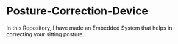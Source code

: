 # Posture-Correction-Device
In this Repository, I have made an Embedded System that helps in correcting your sitting posture.
